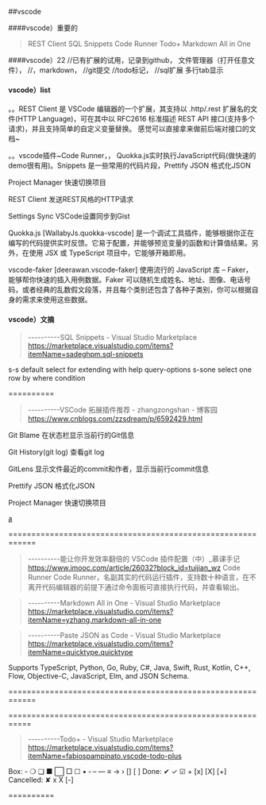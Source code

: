 
##vscode

####vscode）重要的
> REST Client 
> SQL Snippets
> Code Runner
> Todo+
> Markdown All in One

####vscode）22
//已有扩展的试用，记录到github，
文件管理器（打开任意文件），
//，markdown，
//git提交
//todo标记，
//sql扩展
多行tab显示


<!-- list -->
#### vscode）list

。。REST Client 是 VSCode 编辑器的一个扩展，其支持以 .http/.rest 扩展名的文件(HTTP Language)，可在其中以 RFC2616 标准描述 REST API 接口(支持多个请求)，并且支持简单的自定义变量替换。 
感觉可以直接拿来做前后端对接口的文档~

。。vscode插件~Code Runner，， Quokka.js实时执行JavaScript代码(做快速的demo很有用)。Snippets 是一些常用的代码片段，Prettify JSON 格式化JSON

Project Manager 快速切换项目

REST Client 发送REST风格的HTTP请求

Settings Sync VSCode设置同步到Gist

Quokka.js [WallabyJs.quokka-vscode] 是一个调试工具插件，能够根据你正在编写的代码提供实时反馈。它易于配置，并能够预览变量的函数和计算值结果。另外，在使用 JSX 或 TypeScript 项目中，它能够开箱即用。

vscode-faker [deerawan.vscode-faker]  使用流行的 JavaScript 库 – Faker，能够帮你快速的插入用例数据。Faker 可以随机生成姓名、地址、图像、电话号码，或者经典的乱数假文段落，并且每个类别还包含了各种子类别，你可以根据自身的需求来使用这些数据。



#### vscode）文摘
> ----------SQL Snippets - Visual Studio Marketplace
> https://marketplace.visualstudio.com/items?itemName=sadeghpm.sql-snippets

s-s	default select for extending with help query-options
s-sone	select one row by where condition

==========

> ----------VSCode 拓展插件推荐 - zhangzongshan - 博客园
> https://www.cnblogs.com/zzsdream/p/6592429.html

Git Blame 在状态栏显示当前行的Git信息

Git History(git log) 查看git log

GitLens 显示文件最近的commit和作者，显示当前行commit信息

Prettify JSON 格式化JSON

Project Manager 快速切换项目

[a](#)

============================================================



> ----------能让你开发效率翻倍的 VSCode 插件配置（中）_慕课手记
> https://www.imooc.com/article/26032?block_id=tuijian_wz
Code Runner
Code Runner，名副其实的代码运行插件，支持数十种语言，在不离开代码编辑器的前提下通过命令面板可直接执行代码，并查看输出。

> ----------Markdown All in One - Visual Studio Marketplace
> https://marketplace.visualstudio.com/items?itemName=yzhang.markdown-all-in-one

> ----------Paste JSON as Code - Visual Studio Marketplace
> https://marketplace.visualstudio.com/items?itemName=quicktype.quicktype

Supports TypeScript, Python, Go, Ruby, C#, Java, Swift, Rust, Kotlin, C++, Flow, Objective-C, JavaScript, Elm, and JSON Schema.

============================================================



===========================================================

> ----------Todo+ - Visual Studio Marketplace
> https://marketplace.visualstudio.com/items?itemName=fabiospampinato.vscode-todo-plus

Box: - ❍ ❑ ■ ⬜ □ ☐ ▪ ▫ – — ≡ → › [] [ ]
Done: ✔ ✓ ☑ + [x] [X] [+]
Cancelled: ✘ x X [-]

==========
